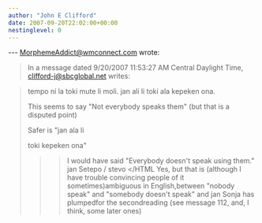 ```yaml
---
author: "John E Clifford"
date: 2007-09-20T22:02:00+00:00
nestinglevel: 0
---
```

\---
 [MorphemeAddict@wmconnect.com](mailto://MorphemeAddict@wmconnect.com) wrote:

> In a message dated 9/20/2007 11:53:27 AM Central Daylight Time,
> [clifford-j@sbcglobal.net](mailto://clifford-j@sbcglobal.net) writes:

>>> 
> 
> tempo ni la toki mute li moli. jan ali li toki ala kepeken ona.
> 
>> 
> This seems to say "Not everybody speaks them" (but that is a disputed point)
> 
> Safer is "jan ala li
> 
> toki kepeken ona"
> 
>>> I would have said "Everybody doesn't speak using them."
>> jan Setepo / stevo </HTML
>>Yes, but that is (although I have trouble convincing people of it sometimes)ambiguous in English,between "nobody speak" and "somebody doesn't speak" and jan Sonja has plumpedfor the secondreading (see message 112, and, I think, some later ones)